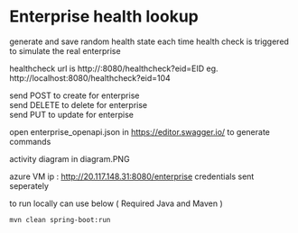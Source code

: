 # Enterprise health lookup 

 generate and save random health state  each time health check is triggered to simulate the real enterprise
 
 
 healthcheck url is http://<server URL>:8080/healthcheck?eid=EID
 eg.  http://localhost:8080/healthcheck?eid=104
  
  
 send POST to create for enterprise  \
 send DELETE to delete for enterprise \
 send PUT to update for enterpise 
  
 open enterprise_openapi.json in https://editor.swagger.io/ to generate commands
 
 activity diagram in diagram.PNG
 
 azure VM ip : http://20.117.148.31:8080/enterprise 
 credentials sent seperately

  to run locally can use below ( Required  Java and Maven )
 
 ``` mvn clean spring-boot:run ```
